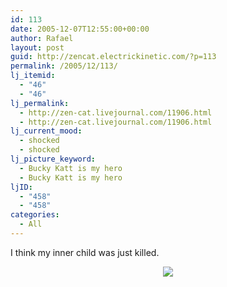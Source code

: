 ```yaml
---
id: 113
date: 2005-12-07T12:55:00+00:00
author: Rafael
layout: post
guid: http://zencat.electrickinetic.com/?p=113
permalink: /2005/12/113/
lj_itemid:
  - "46"
  - "46"
lj_permalink:
  - http://zen-cat.livejournal.com/11906.html
  - http://zen-cat.livejournal.com/11906.html
lj_current_mood:
  - shocked
  - shocked
lj_picture_keyword:
  - Bucky Katt is my hero
  - Bucky Katt is my hero
ljID:
  - "458"
  - "458"
categories:
  - All
---
```

I think my inner child was just killed.

<!--more Do not click if you're a fan of Calvin & Hobbes--><center>
<img src="http://img.photobucket.com/albums/v384/zen_cat/ONOES.jpg"></center>

